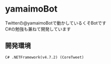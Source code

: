 # yamaimoBot

Twitterの@yamaimoBotで動かしているくそBotです  
C#の勉強も兼ねて開発しています

## 開発環境

`C# .NETFramework(v4.7.2) (CoreTweet)` 